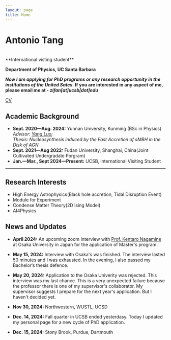```yaml
---
layout: page
title: Home
---
```

# Antonio Tang
<br>
**International visting student**

**Department of Physics, UC Santa Barbara**


**<em>Now I am applying for PhD programs or any research opportunity in the institutions of the United Sates.</em> If you are interested in any aspect of me, please email me at - *zifan[at]ucsb[dot]edu*** 

[CV](https://antoniotang12138.github.io/file/CV_Zifan_2024.pdf)

## Academic Background

- **Sept. 2020—Aug. 2024:** Yunnan University,  Kunming (BSc in Physics)
*Advisor: [Yang Luo](https://yluo-astro.github.io);*<br>
*Thesis: Nucleosynthesis induced by the Fast Accretion of sMBH in the Disk of AGN*
- **Sept. 2021—Aug 2022:** Fudan University, Shanghai, China(Joint Cultivated Undergradate Porgram)
- **Jan.—Mar., Sept 2024—Present:** UCSB, international Visiting Student

---

## Research Interests

- High Energy Astrophysics(Black hole accretion, Tidal Disruption Event)
- Module for Experiment 
- Condense Matter Theory(2D Ising Model)
- AI4Physics

## News and Updates

- **April 2024:** An upcoming zoom Interview with [Prof. Kentaro Nagamine](http://astro-osaka.jp/kn/) at Osaka University in Japan for the application of Master's program.

- **May 15, 2024:** Interview with Osaka's was finished. The interview lasted 50 minutes and I was exhausted. In the evening, I also passed my Bachelor‘s thesis defence.

- **May 20, 2024:** Application to the Osaka Univerity was rejected. This interview was my last chance. This is a very unexpected failure because the professor there is one of my supervisor's collaborator. My supervisor suggests I prepare for the next year's application. But I haven't decided yet.

- **Nov 30, 2024:** Northwestern, WUSTL, UCSD

- **Dec. 14, 2024:** Fall quarter in UCSB ended yesterdasy. Today I updated my personal page for a new cycle of PhD application.

- **Dec. 15, 2024:** Stony Brook, Purdue, Dartmouth
